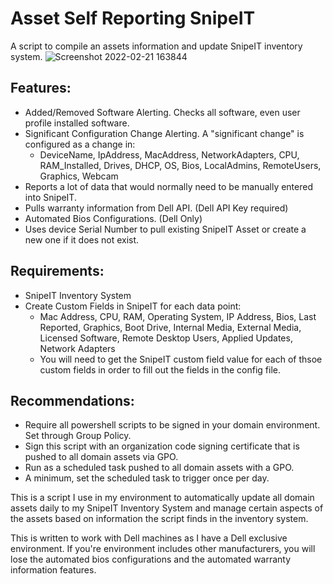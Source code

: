 # Asset Self Reporting SnipeIT
A script to compile an assets information and update SnipeIT inventory system.
![Screenshot 2022-02-21 163844](https://user-images.githubusercontent.com/58618324/155029177-dc5c289f-adc7-403b-9619-8528b1267177.png)

## Features:
- Added/Removed Software Alerting. Checks all software, even user profile installed software.
- Significant Configuration Change Alerting. A "significant change" is configured as a change in:
    - DeviceName, IpAddress, MacAddress, NetworkAdapters, CPU, RAM_Installed, Drives, DHCP, OS, Bios, LocalAdmins, RemoteUsers, Graphics, Webcam
- Reports a lot of data that would normally need to be manually entered into SnipeIT.
- Pulls warranty information from Dell API. (Dell API Key required)
- Automated Bios Configurations. (Dell Only)
- Uses device Serial Number to pull existing SnipeIT Asset or create a new one if it does not exist.


## Requirements:
- SnipeIT Inventory System
- Create Custom Fields in SnipeIT for each data point:
    - Mac Address, CPU, RAM, Operating System, IP Address, Bios, Last Reported, Graphics, Boot Drive, Internal Media, External Media, Licensed Software, Remote Desktop Users, Applied Updates, Network Adapters
    - You will need to get the SnipeIT custom field value for each of thsoe custom fields in order to fill out the fields in the config file. 

## Recommendations:
- Require all powershell scripts to be signed in your domain environment. Set through Group Policy.
- Sign this script with an organization code signing certificate that is pushed to all domain assets via GPO.
- Run as a scheduled task pushed to all domain assets with a GPO.
- A minimum, set the scheduled task to trigger once per day.

This is a script I use in my environment to automatically update all domain assets daily to my SnipeIT Inventory System and manage certain aspects of the assets based on information the script finds in the inventory system.

This is written to work with Dell machines as I have a Dell exclusive environment. If you're environment includes other manufacturers, you will lose the automated bios configurations and the automated warranty information features. 
